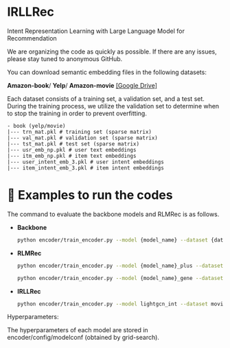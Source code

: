 # IRLLRec
Intent Representation Learning with Large Language Model for Recommendation

We are organizing the code as quickly as possible. If there are any issues, please stay tuned to anonymous GitHub.

You can download semantic embedding files in the following datasets:

**Amazon-book**/ **Yelp**/ **Amazon-movie** [[Google Drive]](https://drive.google.com/file/d/1PzePFsBcYofG1MV2FisFLBM2lMytbMdW/view)

Each dataset consists of a training set, a validation set, and a test set. During the training process, we utilize the validation set to determine when to stop the training in order to prevent overfitting.

```plaintext
- book (yelp/movie)
|--- trn_mat.pkl # training set (sparse matrix)
|--- val_mat.pkl # validation set (sparse matrix)
|--- tst_mat.pkl # test set (sparse matrix)
|--- usr_emb_np.pkl # user text embeddings
|--- itm_emb_np.pkl # item text embeddings
|--- user_intent_emb_3.pkl # user intent embeddings
|--- item_intent_emb_3.pkl # item intent embeddings
```

# 🚀 Examples to run the codes

The command to evaluate the backbone models and RLMRec is as follows.

- **Backbone**
  ```bash
  python encoder/train_encoder.py --model {model_name} --dataset {dataset} --cuda 0

- **RLMRec**
  ```bash
  python encoder/train_encoder.py --model {model_name}_plus --dataset {dataset} --cuda 0
  ```
  ```bash
  python encoder/train_encoder.py --model {model_name}_gene --dataset {dataset} --cuda 0

- **IRLLRec**
  ```bash
  python encoder/train_encoder.py --model lightgcn_int --dataset movie --cuda 0

Hyperparameters:

The hyperparameters of each model are stored in encoder/config/modelconf (obtained by grid-search).


